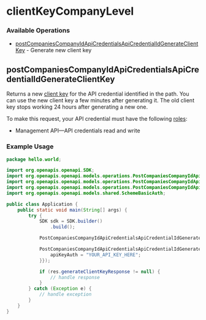 # clientKeyCompanyLevel

### Available Operations

* [postCompaniesCompanyIdApiCredentialsApiCredentialIdGenerateClientKey](#postcompaniescompanyidapicredentialsapicredentialidgenerateclientkey) - Generate new client key

## postCompaniesCompanyIdApiCredentialsApiCredentialIdGenerateClientKey

Returns a new [client key](https://docs.adyen.com/development-resources/client-side-authentication#how-it-works) for the API credential identified in the path. You can use the new client key a few minutes after generating it. The old client key stops working 24 hours after generating a new one.

To make this request, your API credential must have the following [roles](https://docs.adyen.com/development-resources/api-credentials#api-permissions):
* Management API—API credentials read and write

### Example Usage

```java
package hello.world;

import org.openapis.openapi.SDK;
import org.openapis.openapi.models.operations.PostCompaniesCompanyIdApiCredentialsApiCredentialIdGenerateClientKeyRequest;
import org.openapis.openapi.models.operations.PostCompaniesCompanyIdApiCredentialsApiCredentialIdGenerateClientKeyResponse;
import org.openapis.openapi.models.operations.PostCompaniesCompanyIdApiCredentialsApiCredentialIdGenerateClientKeySecurity;
import org.openapis.openapi.models.shared.SchemeBasicAuth;

public class Application {
    public static void main(String[] args) {
        try {
            SDK sdk = SDK.builder()
                .build();

            PostCompaniesCompanyIdApiCredentialsApiCredentialIdGenerateClientKeyRequest req = new PostCompaniesCompanyIdApiCredentialsApiCredentialIdGenerateClientKeyRequest("eius", "maxime");            

            PostCompaniesCompanyIdApiCredentialsApiCredentialIdGenerateClientKeyResponse res = sdk.clientKeyCompanyLevel.postCompaniesCompanyIdApiCredentialsApiCredentialIdGenerateClientKey(req, new PostCompaniesCompanyIdApiCredentialsApiCredentialIdGenerateClientKeySecurity() {{
                apiKeyAuth = "YOUR_API_KEY_HERE";
            }});

            if (res.generateClientKeyResponse != null) {
                // handle response
            }
        } catch (Exception e) {
            // handle exception
        }
    }
}
```
